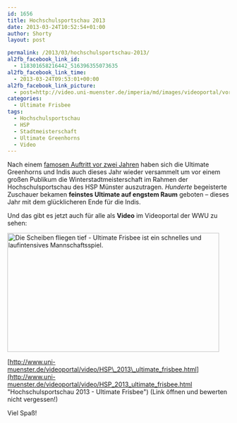 ```yaml
---
id: 1656
title: Hochschulsportschau 2013
date: 2013-03-24T10:52:54+01:00
author: Shorty
layout: post

permalink: /2013/03/hochschulsportschau-2013/
al2fb_facebook_link_id:
  - 118301658216442_516396355073635
al2fb_facebook_link_time:
  - 2013-03-24T09:53:01+00:00
al2fb_facebook_link_picture:
  - post=http://video.uni-muenster.de/imperia/md/images/videoportal/vortraege/startfotos/hsp_ultimatefrisbee_startbild.jpg
categories:
  - Ultimate Frisbee
tags:
  - Hochschulsportschau
  - HSP
  - Stadtmeisterschaft
  - Ultimate Greenhorns
  - Video
---
```

Nach einem [famosen Auftritt vor zwei Jahren](/2011/01/hochschulsport-schau-2011/ "Hochschulsport Schau 2011") haben sich die Ultimate Greenhorns und Indis auch dieses Jahr wieder versammelt um vor einem großen Publikum die Winterstadtmeisterschaft im Rahmen der Hochschulsportschau des HSP Münster auszutragen. _Hunderte_ begeisterte Zuschauer bekamen **feinstes Ultimate auf engstem Raum** geboten &#8211; dieses Jahr mit dem glücklicheren Ende für die Indis.

Und das gibt es jetzt auch für alle als **Video** im Videoportal der WWU zu sehen:

[<img alt="Die Scheiben fliegen tief -  Ultimate Frisbee ist ein schnelles und laufintensives Mannschaftsspiel." src="http://video.uni-muenster.de/imperia/md/images/videoportal/vortraege/startfotos/hsp_ultimatefrisbee_startbild.jpg" width="480" height="270" />](http://www.uni-muenster.de/videoportal/video/HSP_2013_ultimate_frisbee.html "Ultimate Frisbee")

[http://www.uni-muenster.de/videoportal/video/HSP\_2013\_ultimate_frisbee.html](http://www.uni-muenster.de/videoportal/video/HSP_2013_ultimate_frisbee.html "Hochschulsportschau 2013 - Ultimate Frisbee") (Link öffnen und bewerten nicht vergessen!)

Viel Spaß!